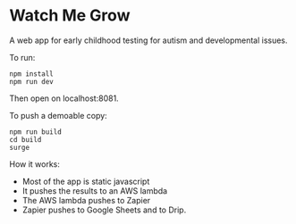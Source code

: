 # Watch Me Grow

A web app for early childhood testing for autism and developmental issues.

To run:
```
npm install
npm run dev
```
Then open on localhost:8081.

To push a demoable copy:
```
npm run build
cd build
surge
```

How it works:
- Most of the app is static javascript
- It pushes the results to an AWS lambda
- The AWS lambda pushes to Zapier
- Zapier pushes to Google Sheets and to Drip.
